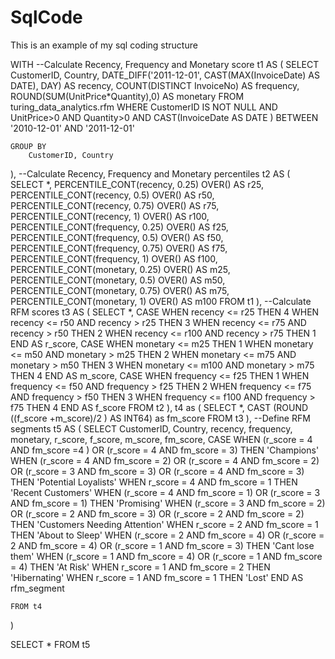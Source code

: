 # SqlCode
This  is an example of my sql coding structure

WITH 
--Calculate Recency, Frequency and Monetary score
t1 AS (
    SELECT 
        CustomerID, 
        Country,
        DATE_DIFF('2011-12-01', CAST(MAX(InvoiceDate) AS DATE), DAY) AS recency,
        COUNT(DISTINCT InvoiceNo) AS frequency,
        ROUND(SUM(UnitPrice*Quantity),0) AS monetary
    FROM 
        turing_data_analytics.rfm
    WHERE  CustomerID IS NOT NULL 
      AND UnitPrice>0 
      AND Quantity>0 
      AND CAST(InvoiceDate AS DATE ) BETWEEN '2010-12-01' AND '2011-12-01'

    GROUP BY 
        CustomerID, Country

),
--Calculate Recency, Frequency and Monetary percentiles
t2 AS (
    SELECT *,
       PERCENTILE_CONT(recency, 0.25) OVER() AS r25,
        PERCENTILE_CONT(recency, 0.5) OVER() AS r50,
        PERCENTILE_CONT(recency, 0.75) OVER() AS r75,
        PERCENTILE_CONT(recency, 1) OVER() AS r100,
        PERCENTILE_CONT(frequency, 0.25) OVER() AS f25,
        PERCENTILE_CONT(frequency, 0.5) OVER() AS f50,
        PERCENTILE_CONT(frequency, 0.75) OVER() AS f75,
        PERCENTILE_CONT(frequency, 1) OVER() AS f100,
        PERCENTILE_CONT(monetary, 0.25) OVER() AS m25,
        PERCENTILE_CONT(monetary, 0.5) OVER() AS m50,
        PERCENTILE_CONT(monetary, 0.75) OVER() AS m75,
        PERCENTILE_CONT(monetary, 1) OVER() AS m100
    FROM 
        t1
),
--Calculate RFM scores
t3 AS (
    SELECT 
        *,
        CASE 
            WHEN recency <= r25 THEN 4 
            WHEN recency <= r50 AND recency > r25 THEN 3 
            WHEN recency <= r75 AND recency > r50 THEN 2 
            WHEN recency <= r100 AND recency > r75 THEN 1 
        END AS r_score,
        CASE 
            WHEN monetary <= m25 THEN 1
            WHEN monetary <= m50 AND monetary > m25 THEN 2 
            WHEN monetary <= m75 AND monetary > m50 THEN 3 
            WHEN monetary <= m100 AND monetary > m75 THEN 4 
        END AS m_score,
        CASE 
            WHEN frequency <= f25 THEN 1
            WHEN frequency <= f50 AND frequency > f25 THEN 2 
            WHEN frequency <= f75 AND frequency > f50 THEN 3 
            WHEN frequency <= f100 AND frequency > f75 THEN 4 
        END AS f_score
    FROM 
        t2
),
t4 as (
  SELECT *,
  CAST (ROUND ((f_score +m_score)/2 ) AS INT64) as fm_score
  FROM t3
),
--Define RFM segments
t5 AS (
    SELECT 
        CustomerID, 
        Country,
        recency,
        frequency, 
        monetary,
        r_score,
        f_score,
        m_score,
        fm_score,
CASE WHEN (r_score = 4 AND fm_score =4 ) 
OR (r_score = 4 AND fm_score = 3) 
THEN 'Champions'
WHEN (r_score = 4 AND fm_score = 2) 
OR (r_score = 4 AND fm_score = 2)
OR (r_score = 3 AND fm_score = 3)
OR (r_score = 4 AND fm_score = 3)
THEN 'Potential Loyalists'
WHEN r_score = 4 AND fm_score = 1 THEN 'Recent Customers'
WHEN (r_score = 4 AND fm_score = 1) 
OR (r_score = 3 AND fm_score = 1)
THEN 'Promising'
WHEN (r_score = 3 AND fm_score = 2) 
OR (r_score = 2 AND fm_score = 3)
OR (r_score = 2 AND fm_score = 2)
THEN 'Customers Needing Attention'
WHEN r_score = 2 AND fm_score = 1 THEN 'About to Sleep'
WHEN (r_score = 2 AND fm_score = 4) 
OR (r_score = 2 AND fm_score = 4)
OR (r_score = 1 AND fm_score = 3)
THEN 'Cant lose them'
WHEN (r_score = 1 AND fm_score = 4)
OR (r_score = 1 AND fm_score = 4) 
THEN 'At Risk'
WHEN r_score = 1 AND fm_score = 2 THEN 'Hibernating'
WHEN r_score = 1 AND fm_score = 1 THEN 'Lost'
END AS rfm_segment 

    FROM t4
)

SELECT *
 FROM t5

